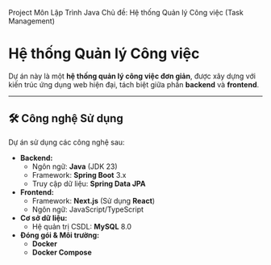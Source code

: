 Project Môn Lập Trình Java
Chủ đề: Hệ thống Quản lý Công việc (Task Management)

# Hệ thống Quản lý Công việc

Dự án này là một **hệ thống quản lý công việc đơn giản**, được xây dựng với kiến trúc ứng dụng web hiện đại, tách biệt giữa phần **backend** và **frontend**.

---

## 🛠️ Công nghệ Sử dụng

Dự án sử dụng các công nghệ sau:

* **Backend:**
    * Ngôn ngữ: **Java** (JDK 23)
    * Framework: **Spring Boot** 3.x
    * Truy cập dữ liệu: **Spring Data JPA**
* **Frontend:**
    * Framework: **Next.js** (Sử dụng **React**)
    * Ngôn ngữ: JavaScript/TypeScript
* **Cơ sở dữ liệu:**
    * Hệ quản trị CSDL: **MySQL** 8.0
* **Đóng gói & Môi trường:**
    * **Docker**
    * **Docker Compose**